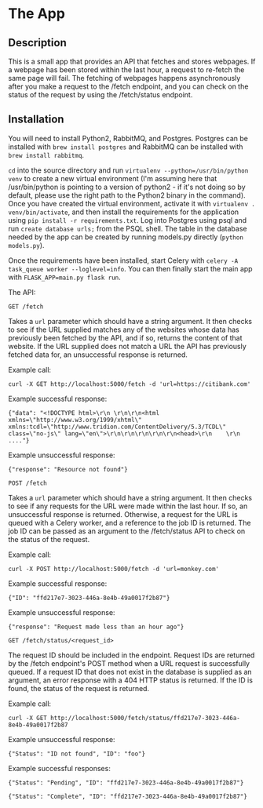 # The App

## Description

This is a small app that provides an API that fetches and stores webpages. If a webpage has been stored within the last hour, a request to re-fetch the same page will fail. The fetching of webpages happens asynchronously after you make a request to the /fetch endpoint, and you can check on the status of the request by using the /fetch/status endpoint.


## Installation 

You will need to install Python2, RabbitMQ, and Postgres. Postgres can be installed with `brew install postgres` and RabbitMQ can be installed with `brew install rabbitmq`.

`cd` into the source directory and run `virtualenv --python=/usr/bin/python venv` to create a new virtual environment (I'm assuming here that /usr/bin/python is pointing to a version of python2 - if it's not doing so by default, please use the right path to the Python2 binary in the command). Once you have created the virtual environment, activate it with `virtualenv . venv/bin/activate`, and then install the requirements for the application using `pip install -r requirements.txt`. Log into Postgres using psql and run `create database urls;` from the PSQL shell. The table in the database needed by the app can be created by running models.py directly (`python models.py`).

Once the requirements have been installed, start Celery with `celery -A task_queue worker --loglevel=info`. You can then finally start the main app with `FLASK_APP=main.py flask run`. 

The API:

`GET /fetch`

Takes a `url` parameter which should have a string argument. It then checks to see if the URL supplied matches any of the websites whose data has previously been fetched by the API, and if so, returns the content of that website. If the URL supplied does not match a URL the API has previously fetched data for, an unsuccessful response is returned.

Example call:

`curl -X GET http://localhost:5000/fetch -d 'url=https://citibank.com'`

Example successful response:

`{"data": "<!DOCTYPE html>\r\n \r\n\r\n<html xmlns=\"http://www.w3.org/1999/xhtml\" xmlns:tcdl=\"http://www.tridion.com/ContentDelivery/5.3/TCDL\"  class=\"no-js\" lang=\"en\">\r\n\r\n\r\n\r\n\r\n<head>\r\n    \r\n    ...."}`

Example unsuccessful response:

`{"response": "Resource not found"}`

`POST /fetch`

Takes a `url` parameter which should have a string argument. It then checks to see if any requests for the URL were made within the last hour. If so, an unsuccessful response is returned. Otherwise, a request for the URL is queued with a Celery worker, and a reference to the job ID is returned. The job ID can be passed as an argument to the /fetch/status API to check on the status of the request.

Example call:

`curl -X POST http://localhost:5000/fetch -d 'url=monkey.com'`

Example successful response:

`{"ID": "ffd217e7-3023-446a-8e4b-49a0017f2b87"}`

Example unsuccessful response:

`{"response": "Request made less than an hour ago"}`

`GET /fetch/status/<request_id>`

The request ID should be included in the endpoint. Request IDs are returned by the /fetch endpoint's POST method when a URL request is successfully queued. If a request ID that does not exist in the database is supplied as an argument, an error response with a 404 HTTP status is returned. If the ID is found, the status of the request is returned.

Example call:

`curl -X GET http://localhost:5000/fetch/status/ffd217e7-3023-446a-8e4b-49a0017f2b87`

Example unsuccessful response:

`{"Status": "ID not found", "ID": "foo"}`

Example successful responses:

`{"Status": "Pending", "ID": "ffd217e7-3023-446a-8e4b-49a0017f2b87"}`

`{"Status": "Complete", "ID": "ffd217e7-3023-446a-8e4b-49a0017f2b87"}`

